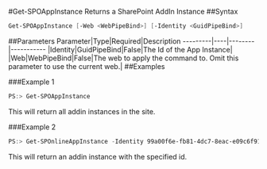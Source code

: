 #Get-SPOAppInstance
Returns a SharePoint AddIn Instance
##Syntax
```powershell
Get-SPOAppInstance [-Web <WebPipeBind>] [-Identity <GuidPipeBind>]
```


##Parameters
Parameter|Type|Required|Description
---------|----|--------|-----------
|Identity|GuidPipeBind|False|The Id of the App Instance|
|Web|WebPipeBind|False|The web to apply the command to. Omit this parameter to use the current web.|
##Examples

###Example 1
```powershell
PS:> Get-SPOAppInstance
```
This will return all addin instances in the site.
 

###Example 2
```powershell
PS:> Get-SPOnlineAppInstance -Identity 99a00f6e-fb81-4dc7-8eac-e09c6f9132fe
```
This will return an addin instance with the specified id.
    
